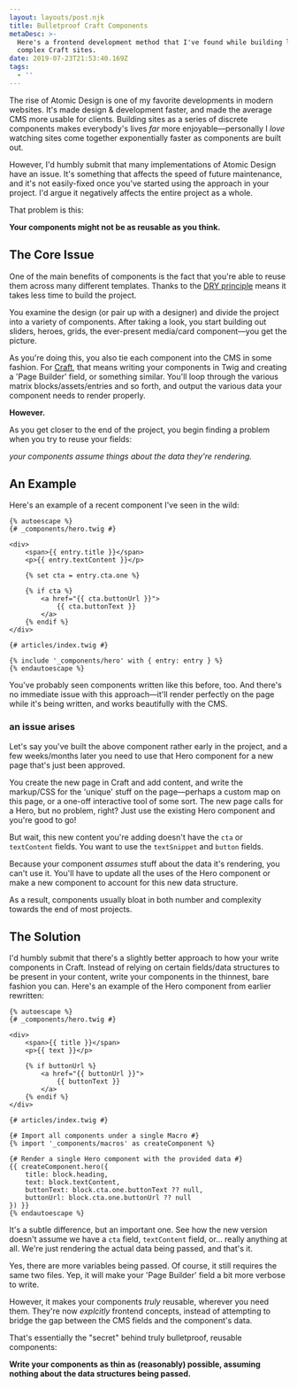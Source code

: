 ```yaml
---
layout: layouts/post.njk
title: Bulletproof Craft Components
metaDesc: >-
  Here's a frontend development method that I've found while building large,  
  complex Craft sites.
date: 2019-07-23T21:53:40.169Z
tags:
  - ''
---
```

The rise of Atomic Design is one of my favorite developments in modern websites. It's made design & development faster, and made the average CMS more usable for clients. Building sites as a series of discrete components makes everybody's lives *far* more enjoyable—personally I *love* watching sites come together exponentially faster as components are built out.

However, I'd humbly submit that many implementations of Atomic Design have an issue. It's something that affects the speed of future maintenance, and it's not easily-fixed once you've started using the approach in your project. I'd argue it negatively affects the entire project as a whole.

That problem is this:

**Your components might not be as reusable as you think.**

## The Core Issue

One of the main benefits of components is the fact that you're able to reuse them across many different templates. Thanks to the [DRY principle]() means it takes less time to build the project.

You examine the design (or pair up with a designer) and divide the project into a variety of components. After taking a look, you start building out sliders, heroes, grids, the ever-present media/card component—you get the picture.

As you're doing this, you also tie each component into the CMS in some fashion. For [Craft](), that means writing your components in Twig and creating a 'Page Builder' field, or something similar. You'll loop through the various matrix blocks/assets/entries and so forth, and output the various data your component needs to render properly.

**However.**

As you get closer to the end of the project, you begin finding a problem when you try to reuse your fields:

*your components *assume* things about the data they're rendering.*


## An Example

Here's an example of a recent component I've seen in the wild:

```twig
{% autoescape %}
{# _components/hero.twig #}

<div>
    <span>{{ entry.title }}</span>
    <p>{{ entry.textContent }}</p>

    {% set cta = entry.cta.one %}

    {% if cta %}
        <a href="{{ cta.buttonUrl }}">
            {{ cta.buttonText }}
        </a>
    {% endif %}
</div>

{# articles/index.twig #}

{% include '_components/hero' with { entry: entry } %}
{% endautoescape %}
```

You've probably seen components written like this before, too. And there's no immediate issue with this approach—it'll render perfectly on the page while it's being written, and works beautifully with the CMS.

### an issue arises

Let's say you've built the above component rather early in the project, and a few weeks/months later you need to use that Hero component for a new page that's just been approved.

You create the new page in Craft and add content, and write the markup/CSS for the 'unique' stuff on the page—perhaps a custom map on this page, or a one-off interactive tool of some sort. The new page calls for a Hero, but no problem, right? Just use the existing Hero component and you're good to go!

But wait, this new content you're adding doesn't have the `cta` or `textContent` fields. You want to use the `textSnippet` and `button` fields.

Because your component *assumes* stuff about the data it's rendering, you can't use it. You'll have to update all the uses of the Hero component or make a new component to account for this new data structure.

As a result, components usually bloat in both number and complexity towards the end of most projects.

## The Solution

I'd humbly submit that there's a slightly better approach to how your write components in Craft. Instead of relying on certain fields/data structures to be present in your content, write your components in the thinnest, bare fashion you can. Here's an example of the Hero component from earlier rewritten:

```twig
{% autoescape %}
{# _components/hero.twig #}

<div>
    <span>{{ title }}</span>
    <p>{{ text }}</p>

    {% if buttonUrl %}
        <a href="{{ buttonUrl }}">
            {{ buttonText }}
        </a>
    {% endif %}
</div>

{# articles/index.twig #}

{# Import all components under a single Macro #}
{% import '_components/macros' as createComponent %}

{# Render a single Hero component with the provided data #}
{{ createComponent.hero({
    title: block.heading,
    text: block.textContent,
    buttonText: block.cta.one.buttonText ?? null,
    buttonUrl: block.cta.one.buttonUrl ?? null
}) }}
{% endautoescape %}
```

It's a subtle difference, but an important one. See how the new version doesn't assume we have a `cta` field, `textContent` field, or&hellip; really anything at all. We're just rendering the actual data being passed, and that's it.

Yes, there are more variables being passed. Of course, it still requires the same two files. Yep, it will make your 'Page Builder' field a bit more verbose to write.

However, it makes your components *truly* reusable, wherever you need them. They're now *explcitly* frontend concepts, instead of attempting to bridge the gap between the CMS fields and the component's data.

That's essentially the "secret" behind truly bulletproof, reusable components:

**Write your components as thin as (reasonably) possible, assuming nothing about the data structures being passed.**

